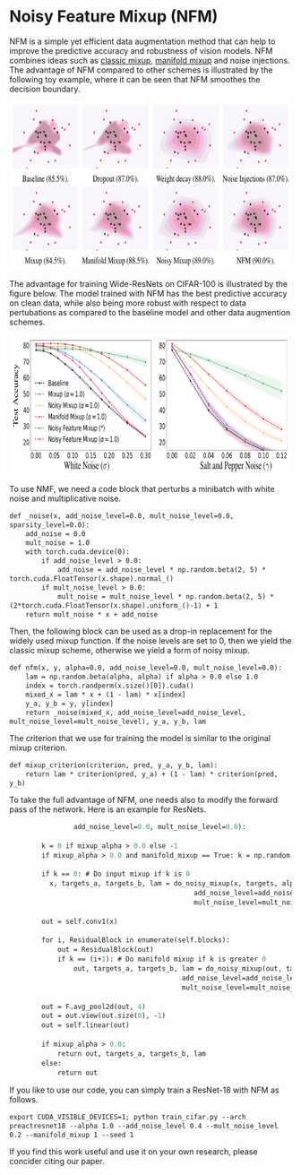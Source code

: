 # Noisy Feature Mixup (NFM)

NFM is a simple yet efficient data augmentation method that can help to improve the predictive accuracy and robustness of vision models. NFM combines ideas such as [classic mixup](https://arxiv.org/abs/1710.09412), [manifold mixup](https://arxiv.org/abs/1806.05236) and noise injections. The advantage of NFM compared to other schemes is illustrated by the following toy example, where it can be seen that NFM smoothes the decision boundary.

<p align="center">
    <img src="db.png" height="300">
</p>

The advantage for training Wide-ResNets on CIFAR-100 is illustrated by the figure below. The model trained with NFM has the best predictive accuracy on clean data, while also being more robust with respect to data pertubations as compared to the baseline model and other data augmention schemes. 

<p align="center">
    <img src="WideResNet.png" height="250">
</p>

To use NMF, we need a code block that perturbs a minibatch with white noise and multiplicative noise.

```
def _noise(x, add_noise_level=0.0, mult_noise_level=0.0, sparsity_level=0.0):
    add_noise = 0.0
    mult_noise = 1.0
    with torch.cuda.device(0):
        if add_noise_level > 0.0:
            add_noise = add_noise_level * np.random.beta(2, 5) * torch.cuda.FloatTensor(x.shape).normal_()
        if mult_noise_level > 0.0:
            mult_noise = mult_noise_level * np.random.beta(2, 5) * (2*torch.cuda.FloatTensor(x.shape).uniform_()-1) + 1 
    return mult_noise * x + add_noise
```

Then, the following block can be used as a drop-in replacement for the widely used mixup function. If the noise levels are set to 0, then we yield the classic mixup scheme, otherwise we yield a form of noisy mixup.

```
def nfm(x, y, alpha=0.0, add_noise_level=0.0, mult_noise_level=0.0):
    lam = np.random.beta(alpha, alpha) if alpha > 0.0 else 1.0
    index = torch.randperm(x.size()[0]).cuda()
    mixed_x = lam * x + (1 - lam) * x[index]
    y_a, y_b = y, y[index]
    return _noise(mixed_x, add_noise_level=add_noise_level, mult_noise_level=mult_noise_level), y_a, y_b, lam
```

The criterion that we use for training the model is similar to the original mixup criterion.

```
def mixup_criterion(criterion, pred, y_a, y_b, lam):
    return lam * criterion(pred, y_a) + (1 - lam) * criterion(pred, y_b)
```

To take the full advantage of NFM, one needs also to modify the forward pass of the network. Here is an example for ResNets.

``` def forward(self, x, targets=None, mixup_alpha=0.0, manifold_mixup=0, 
                add_noise_level=0.0, mult_noise_level=0.0):
           
        k = 0 if mixup_alpha > 0.0 else -1
        if mixup_alpha > 0.0 and manifold_mixup == True: k = np.random.choice(range(4), 1)[0]
        
        if k == 0: # Do input mixup if k is 0 
          x, targets_a, targets_b, lam = do_noisy_mixup(x, targets, alpha=mixup_alpha, 
                                              add_noise_level=add_noise_level, 
                                              mult_noise_level=mult_noise_level)

        out = self.conv1(x)
        
        for i, ResidualBlock in enumerate(self.blocks):
            out = ResidualBlock(out)
            if k == (i+1): # Do manifold mixup if k is greater 0
                out, targets_a, targets_b, lam = do_noisy_mixup(out, targets, alpha=mixup_alpha, 
                                           add_noise_level=add_noise_level, 
                                           mult_noise_level=mult_noise_level)

        out = F.avg_pool2d(out, 4)
        out = out.view(out.size(0), -1)
        out = self.linear(out)
        
        if mixup_alpha > 0.0:
            return out, targets_a, targets_b, lam
        else:
            return out
```

If you like to use our code, you can simply train a ResNet-18 with NFM as follows.


```
export CUDA_VISIBLE_DEVICES=1; python train_cifar.py --arch preactresnet18 --alpha 1.0 --add_noise_level 0.4 --mult_noise_level 0.2 --manifold_mixup 1 --seed 1
```


If you find this work useful and use it on your own research, please concider citing our paper.


